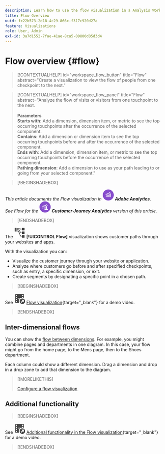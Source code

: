 ```yaml
---
description: Learn how to use the flow visualization in a Analysis Workspace.
title: Flow Overview
uuid: fc22b573-2d18-4c29-866c-f317c920d27a
feature: Visualizations
role: User, Admin
exl-id: 3a7d1552-7fae-41ae-8ca5-89800d05d3d4
---
```

# Flow overview {#flow}

<!-- markdownlint-disable MD034 -->

>[!CONTEXTUALHELP]
>id="workspace_flow_button"
>title="Flow"
>abstract="Create a visualization to view the flow of people from one checkpoint to the next."

>[!CONTEXTUALHELP]
>id="workspace_flow_panel"
>title="Flow"
>abstract="Analyze the flow of visits or visitors from one touchpoint to the next.<br/><br/>**Parameters**<br/>**Starts with**: Add a dimension, dimension item, or metric to see the top occurring touchpoints after the occurrence of the selected component.<br/>**Contains**: Add a dimension or dimension item to see the top occurring touchpoints before and after the occurrence of the selected component.<br/>**Ends with**: Add a dimension, dimension item, or metric to see the top occurring touchpoints before the occurrence of the selected component.<br/>**Pathing dimension**: Add a dimension to use as your path leading to or going from your selected component."

<!-- markdownlint-enable MD034 -->


>[!BEGINSHADEBOX]

_This article documents the Flow visualization in_ ![AdobeAnalytics](/help/assets/icons/AdobeAnalytics.svg) _**Adobe Analytics**._<br/>_See [Flow](https://experienceleague.adobe.com/en/docs/analytics-platform/using/cja-workspace/visualizations/flow/flow)  for the_ ![CustomerJourneyAnalytics](/help/assets/icons/CustomerJourneyAnalytics.svg) _**Customer Journey Analytics** version of this article._

>[!ENDSHADEBOX]

The ![GraphPathing](/help/assets/icons/GraphPathing.svg) **[!UICONTROL Flow]** visualization shows customer paths through your websites and apps.

With the visualization you can: 

* Visualize the customer journey through your website or application.
* Analyze where customers go before and after specified checkpoints, such as entry, a specific dimension, or exit.
* Create segments by designating a specific point in a chosen path.



>[!BEGINSHADEBOX]

See ![VideoCheckedOut](/help/assets/icons/VideoCheckedOut.svg) [Flow visualization](https://video.tv.adobe.com/v/344222?quality=12&learn=on){target="_blank"} for a demo video.

>[!ENDSHADEBOX]


## Inter-dimensional flows

You can show the [flow between dimensions](/help/analyze/analysis-workspace/visualizations/c-flow/multi-dimensional-flow.md). For example, you might combine pages and departments in one diagram. In this case, your flow might go from the home page, to the Mens page, then to the Shoes department.

Each column could show a different dimension. Drag a dimension and drop in a drop zone to add that dimension to the diagram.

>[!MORELIKETHIS]
>
>[Configure a flow visualization](/help/analyze/analysis-workspace/visualizations/c-flow/create-flow.md).
>


## Additional functionality

>[!BEGINSHADEBOX]

See ![VideoCheckedOut](/help/assets/icons/VideoCheckedOut.svg) [Additional functionality in the Flow visualization](https://video.tv.adobe.com/v/24044?quality=12&learn=on){target="_blank"} for a demo video.

>[!ENDSHADEBOX]


